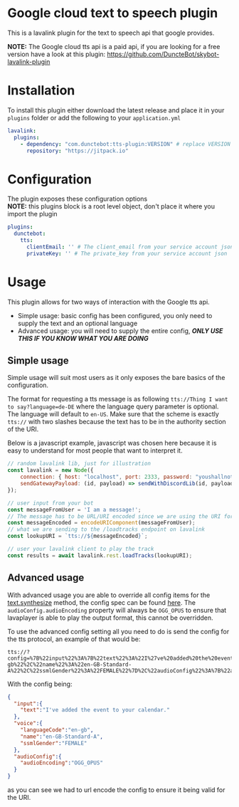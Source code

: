# Google cloud text to speech plugin
This is a lavalink plugin for the text to speech api that google provides.

**NOTE:** The Google cloud tts api is a paid api, if you are looking for a free version have a look at this plugin: https://github.com/DuncteBot/skybot-lavalink-plugin

# Installation
To install this plugin either download the latest release and place it in your `plugins` folder or add the following to your `application.yml`
```yml
lavalink:
  plugins:
    - dependency: "com.dunctebot:tts-plugin:VERSION" # replace VERSION with the version listed above!
      repository: "https://jitpack.io"
```

# Configuration
The plugin exposes these configuration options
<br><b>NOTE:</b> this plugins block is a root level object, don't place it where you import the plugin
```yml
plugins:
  dunctebot:
    tts:
      clientEmail: '' # The client_email from your service account json
      privateKey: '' # The private_key from your service account json
```

# Usage
This plugin allows for two ways of interaction with the Google tts api.
- Simple usage: basic config has been configured, you only need to supply the text and an optional language
- Advanced usage: you will need to supply the entire config, ***ONLY USE THIS IF YOU KNOW WHAT YOU ARE DOING***

## Simple usage
Simple usage will suit most users as it only exposes the bare basics of the configuration.

The format for requesting a tts message is as following `tts://Thing I want to say?language=de-DE` where the language query parameter is optional.
The language will default to `en-US`.
Make sure that the scheme is exactly `tts://` with two slashes because the text has to be in the authority section of the URI.

Below is a javascript example, javascript was chosen here because it is easy to understand for most people that want to interpret it.
```js
// random lavalink lib, just for illustration
const lavalink = new Node({
    connection: { host: "localhost", port: 2333, password: "youshallnotpass" },
    sendGatewayPayload: (id, payload) => sendWithDiscordLib(id, payload)
});

// user input from your bot
const messageFromUser = 'I am a message!';
// The message has to be URL/URI encoded since we are using the URI format to house the parameters
const messageEncoded = encodeURIComponent(messageFromUser);
// what we are sending to the /loadtracks endpoint on lavalink
const lookupURI = `tts://${messageEncoded}`;

// user your lavalink client to play the track
const results = await lavalink.rest.loadTracks(lookupURI);
```

## Advanced usage
With advanced usage you are able to override all config items for the [text.synthesize][gconfig] method, the config spec can be found [here][gconfig].
The `audioConfig.audioEncoding` property will always be `OGG_OPUS` to ensure that lavaplayer is able to play the output format, this cannot be overridden.

To use the advanced config setting all you need to do is send the config for the tts protocol, an example of that would be:
```
tts://?config=%7B%22input%22%3A%7B%22text%22%3A%22I%27ve%20added%20the%20event%20to%20your%20calendar.%22%7D%2C%22voice%22%3A%7B%22languageCode%22%3A%22en-gb%22%2C%22name%22%3A%22en-GB-Standard-A%22%2C%22ssmlGender%22%3A%22FEMALE%22%7D%2C%22audioConfig%22%3A%7B%22audioEncoding%22%3A%22OGG_OPUS%22%7D%7D
```
With the config being:
```json
{
  "input":{
    "text":"I've added the event to your calendar."
  },
  "voice":{
    "languageCode":"en-gb",
    "name":"en-GB-Standard-A",
    "ssmlGender":"FEMALE"
  },
  "audioConfig":{
    "audioEncoding":"OGG_OPUS"
  }
}
```
as you can see we had to url encode the config to ensure it being valid for the URI.

[gconfig]: https://cloud.google.com/text-to-speech/docs/reference/rest/v1/text/synthesize